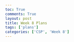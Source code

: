 ```yaml
---
toc: True
comments: True
layout: post
title: Week 8 Plans
tags: ['plans']
categories: ['CSP', 'Week 8']
---
```


